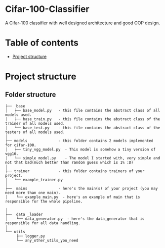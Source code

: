 # Cifar-100-Classifier
A Cifar-100 classifier with well designed architecture and good OOP design.

# Table of contents

- [Project structure](#project-structure)





# Project structure
Folder structure
--------------

```
├──  base
│   ├── base_model.py   - this file contains the abstract class of all models used.
│   ├── base_train.py   - this file contains the abstract class of the trainer of all models used.
│   └── base_test.py    - this file contains the abstract class of the testers of all models used.
│
├── models              - this folder contains 2 models implemented for cifar-100.
│   ├── tiny_vgg_model.py  - This model is somehow a tiny version of vgg16.
│   └── simple_model.py    - The model I started with, very simple and not that bad(much better than random guess which is 1% :D) 
│
├── trainer             - this folder contains trainers of your project.
│   └── example_trainer.py
│   
├──  mains              - here's the main(s) of your project (you may need more than one main).
│    └── example_main.py  - here's an example of main that is responsible for the whole pipeline.

│  
├──  data _loader  
│    └── data_generator.py  - here's the data_generator that is responsible for all data handling.
│ 
└── utils
     ├── logger.py
     └── any_other_utils_you_need

